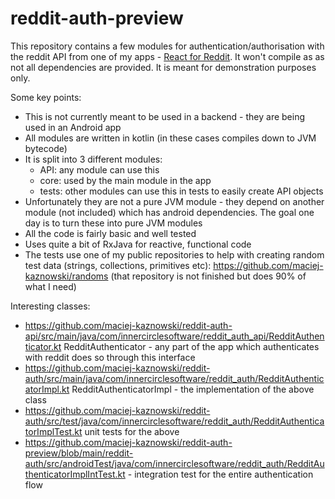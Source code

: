 # reddit-auth-preview
This repository contains a few modules for authentication/authorisation with the reddit API from one of my apps - [React for Reddit](https://play.google.com/store/apps/details?id=com.innercirclesoftware.reddit&hl=en&gl=US). It won't compile as as not all dependencies are provided. It is meant for demonstration purposes only.


Some key points:

- This is not currently meant to be used in a backend - they are being used in an Android app
- All modules are written in kotlin (in these cases compiles down to JVM bytecode)
- It is split into 3 different modules:
  - API: any module can use this
  - core: used by the main module in the app
  - tests: other modules can use this in tests to easily create API objects
- Unfortunately they are not a pure JVM module - they depend on another module (not included) which has android dependencies. The goal one day is to turn these into pure JVM modules
- All the code is fairly basic and well tested
- Uses quite a bit of RxJava for reactive, functional code
- The tests use one of my public repositories to help with creating random test data (strings, collections, primitives etc): https://github.com/maciej-kaznowski/randoms (that repository is not finished but does 90% of what I need)


Interesting classes:
- https://github.com/maciej-kaznowski/reddit-auth-api/src/main/java/com/innercirclesoftware/reddit_auth_api/RedditAuthenticator.kt RedditAuthenticator - any part of the app which authenticates with reddit does so through this interface
- https://github.com/maciej-kaznowski/reddit-auth/src/main/java/com/innercirclesoftware/reddit_auth/RedditAuthenticatorImpl.kt RedditAuthenticatorImpl - the implementation of the above class
- https://github.com/maciej-kaznowski/reddit-auth/src/test/java/com/innercirclesoftware/reddit_auth/RedditAuthenticatorImplTest.kt unit tests for the above
- https://github.com/maciej-kaznowski/reddit-auth-preview/blob/main/reddit-auth/src/androidTest/java/com/innercirclesoftware/reddit_auth/RedditAuthenticatorImplIntTest.kt - integration test for the entire authentication flow
